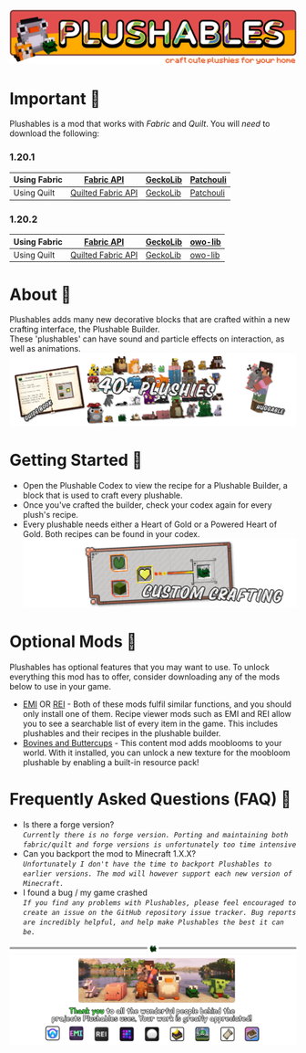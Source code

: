 ![Plushables Banner](https://github.com/Khazoda/Plushables/blob/Web-Assets/description_common/banner.png?raw=true)

# Important 🐻

Plushables is a mod that works with *Fabric* and *Quilt*. You will *need* to download the following:  
### 1.20.1
| Using Fabric | [Fabric API](https://modrinth.com/mod/fabric-api) | [GeckoLib](https://modrinth.com/mod/geckolib) | [Patchouli](https://modrinth.com/mod/patchouli) |
| ----- | ----- | ----- | ----- |
| Using Quilt | [Quilted Fabric API](https://modrinth.com/mod/qsl) | [GeckoLib](https://modrinth.com/mod/geckolib) | [Patchouli](https://modrinth.com/mod/patchouli) |
### 1.20.2
| Using Fabric | [Fabric API](https://modrinth.com/mod/fabric-api) | [GeckoLib](https://modrinth.com/mod/geckolib) | [owo-lib](https://modrinth.com/mod/owo-lib) |
| ----- | ----- | ----- | ----- |
| Using Quilt | [Quilted Fabric API](https://modrinth.com/mod/qsl) | [GeckoLib](https://modrinth.com/mod/geckolib) | [owo-lib](https://modrinth.com/mod/owo-lib) |

# About 🦣

Plushables adds many new decorative blocks that are crafted within a new crafting interface, the Plushable Builder.  
These 'plushables' can have sound and particle effects on interaction, as well as animations.
![highlight](https://github.com/Khazoda/Plushables/blob/Web-Assets/description_common/highlight.png?raw=true)

# Getting Started 📖

- Open the Plushable Codex to view the recipe for a Plushable Builder, a block that is used to craft every plushable.
- Once you've crafted the builder, check your codex again for every plush's recipe.
- Every plushable needs either a Heart of Gold or a Powered Heart of Gold. Both recipes can be found in your codex.
  ![Crafting recipe](https://github.com/Khazoda/Plushables/blob/Web-Assets/description_common/crafting.png?raw=true)

# Optional Mods 🌻

Plushables has optional features that you may want to use. To unlock everything this mod has to offer, consider downloading any of the mods below to use in your game.

- [EMI](https://www.curseforge.com/minecraft/mc-mods/emi) OR [REI](https://www.curseforge.com/minecraft/mc-mods/roughly-enough-items) - Both of these mods fulfil similar functions, and you should only install one of them. Recipe viewer mods such as EMI and REI allow you to see a searchable list of every item in the game. This includes plushables and their recipes in the plushable builder.
- [Bovines and Buttercups](https://www.curseforge.com/minecraft/mc-mods/bovines-and-buttercups) - This content mod adds mooblooms to your world. With it installed, you can unlock a new texture for the moobloom plushable by enabling a built-in resource pack!

# Frequently Asked Questions (FAQ) 🧡

- Is there a forge version?  
  _`Currently there is no forge version. Porting and maintaining both fabric/quilt and forge versions is unfortunately too time intensive`_
- Can you backport the mod to Minecraft 1.X.X?  
  _`Unfortunately I don't have the time to backport Plushables to earlier versions. The mod will however support each new version of Minecraft.`_
- I found a bug / my game crashed  
  _`If you find any problems with Plushables, please feel encouraged to create an issue on the GitHub repository issue tracker. Bug reports are incredibly helpful, and help make Plushables the best it can be.`_

![divider](https://github.com/Khazoda/Plushables/blob/Web-Assets/description_common/divider.png?raw=true)
![footer](https://github.com/Khazoda/Plushables/blob/Web-Assets/description_common/footer.png?raw=true)

